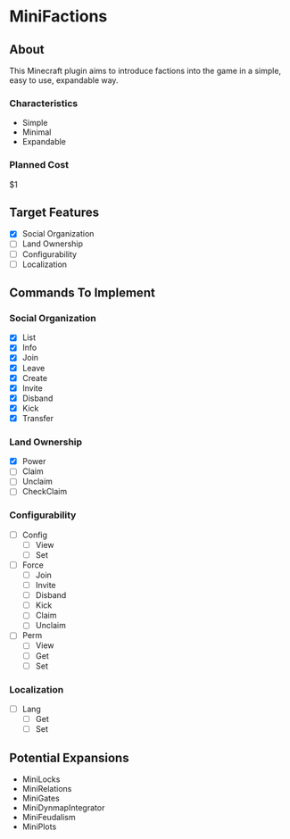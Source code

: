 # MiniFactions

## About
This Minecraft plugin aims to introduce factions into the game in a simple, easy to use, expandable way.

### Characteristics
- Simple
- Minimal
- Expandable

### Planned Cost
$1

## Target Features
- [x] Social Organization
- [ ] Land Ownership
- [ ] Configurability
- [ ] Localization

## Commands To Implement
### Social Organization
- [x] List
- [x] Info
- [x] Join
- [x] Leave
- [x] Create
- [x] Invite
- [x] Disband
- [x] Kick
- [x] Transfer

### Land Ownership
- [x] Power
- [ ] Claim
- [ ] Unclaim
- [ ] CheckClaim

### Configurability
- [ ] Config
  - [ ] View
  - [ ] Set
- [ ] Force
  - [ ] Join
  - [ ] Invite
  - [ ] Disband
  - [ ] Kick
  - [ ] Claim
  - [ ] Unclaim
- [ ] Perm
  - [ ] View
  - [ ] Get
  - [ ] Set

### Localization
- [ ] Lang
  - [ ] Get
  - [ ] Set

## Potential Expansions
- MiniLocks
- MiniRelations
- MiniGates
- MiniDynmapIntegrator
- MiniFeudalism
- MiniPlots